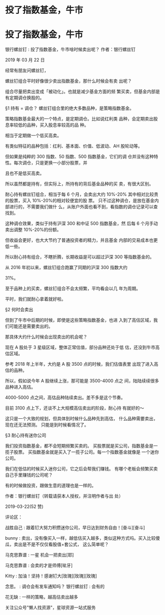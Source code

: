 # 投了指数基金，牛市

# 投了指数基金，牛市

银行螺丝钉 : 投了指数基金，牛市啥时候卖出呢？ 作者：银行螺丝钉

2019 年 03 月 22 日

经常有朋友问螺丝钉，

螺丝钉组合平时好像很少卖出指数基金，那什么时候会有卖 出呢？

组合尽量把卖出变成「被动化」。也就是减少基金方面的频 繁买卖，但基金内部是有定期调仓换股的。

§1 持有 = 调仓？ 螺丝钉组合里的绝大多数品种，是策略指数基金。

策略指数基金最大的一个特点，是定期调仓。比如说红利类 品种，会定期卖出股息率较低的品种，买入股息率较高的品 种。

相当于定期做一个低买高卖。

有类似特征的品种包括：红利、基本面、价值、低波动、AH 股轮动等。

但如果是纯粹的 300 指数、50 指数、500 指数基金，它们的调 仓并没有这种特性。每次调仓，只是更换一小部分股票，并

且也不是低买高卖。

所以虽然都是持有，但实际上，所持有的背后基金品种的买 卖，有很大区别。

耐心持有螺丝钉组合，相当于每 6 个月，会卖出大约 10%-20% 其中相对比较贵的股票，买入 10%-20%的相对较便宜的股 票。 只不过这种调仓，是放在基金内部进行的，不需要我们做什 么，从账户外面也看不到，看指数的调仓记录可以查找到。

这种调仓效果，类似于持有沪深 300 和中证 500 指数基金，然 后每 6 个月手动卖出调整 10%-20%的份额。

但收益会更好，也大大节约了普通投资者的精力，并且基金 内部的交易成本也更低一些。

所以耐心持有组合，不瞎折腾，长期收益是可以超过沪深 300 等指数基金的。

从 2016 年初以来，螺丝钉组合跑赢了同期的沪深 300 指数大约

31%。

至于品种上的买卖，螺丝钉组合不会太频繁，平均看会以几 年为周期。

平时，我们就耐心拿着就好啦。

§2 何时会卖出

但到了牛市中后期的时候，即使是这些策略指数基金，也进 入到了高估区域，我们可能还是需要卖出的。

那具体大约什么时候会出现卖出的机会呢？

现在 A 股处于 3 星级区域，整体正常估值，部分品种还处于低 估，还没到牛市高估区域。

参考 2018 年上半年，大约是 A 股 3500 点的时候，我们估值表里 出现了进入高估的品种。

所以，假如说今年 A 股继续上涨，那可能是 3500-4000 点之 间，陆陆续续很多品种进入高估。

4000-5000 点之间，高估品种陆续卖出。差不多是这个节奏。

目前 3100 点上下，还谈不上大规模高估卖出的阶段，耐心持 有就好的～

这只是一个大致的规划，但具体到时候什么品种先到高估， 什么品种需要卖出，现在还无法预测。 只能是到时候看情况了。

§3 耐心持有迷你公司

我们投资指数基金，都不会短期频繁买卖的。 买股票就是买公司，指数基金是一揽子股票。 买指数基金就是买入了一揽子公司。每一个指数基金就像是 一个迷你公司。

我们在低估的时候买入迷你公司，它之后会帮我们赚钱。 有哪个老板会频繁买卖自己手里赚钱的公司呢？

有的时候做投资，跟做生意的道理也是一样的。

作者：银行螺丝钉（转载请获本人授权，并注明作者与出 处）

2019-03-22(52 赞)

评论区：

战胜自己 : 跟着钉大努力积攒迷你公司，早日达到财务自由！[奋斗][奋斗]

bunny : 卖出，没有像买入一样，越低估买入越多，类似这种方式吗。买入比较傻瓜，卖出是不是不仅仅看股值+套公式， 这么简单呢？

马克思靠谱 : 一星 机会一把卖出[耶]

马克思靠谱 : 会卖的才是师傅[呲牙]

Kitty : 加油！坚持！感谢钉大[玫瑰][玫瑰][玫瑰]

念思。 : 调仓会有发车通知吗？ 银行螺丝钉 : 会有的

花无缺 : 一样的策略，越高估卖出越多

关注公众号"懒人找资源"，星球资源一站式服务